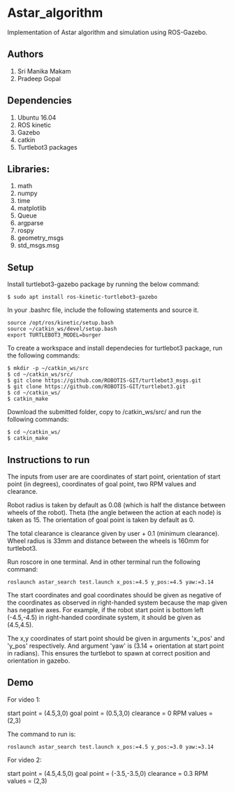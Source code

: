 # Astar_algorithm

Implementation of Astar algorithm and simulation using ROS-Gazebo.

## Authors

 1. Sri Manika Makam
 2. Pradeep Gopal

## Dependencies

1. Ubuntu 16.04
2. ROS kinetic
3. Gazebo 
4. catkin
5. Turtlebot3 packages

## Libraries:

1. math
2. numpy
3. time
4. matplotlib
5. Queue
6. argparse
7. rospy
8. geometry_msgs
9. std_msgs.msg

## Setup

Install turtlebot3-gazebo package by running the below command:

```
$ sudo apt install ros-kinetic-turtlebot3-gazebo
```

In your .bashrc file, include the following statements and source it.

```
source /opt/ros/kinetic/setup.bash
source ~/catkin_ws/devel/setup.bash
export TURTLEBOT3_MODEL=burger
```

To create a workspace and install dependecies for turtlebot3 package, run the following commands:

```
$ mkdir -p ~/catkin_ws/src
$ cd ~/catkin_ws/src/
$ git clone https://github.com/ROBOTIS-GIT/turtlebot3_msgs.git
$ git clone https://github.com/ROBOTIS-GIT/turtlebot3.git
$ cd ~/catkin_ws/
$ catkin_make
```

Download the submitted folder, copy to /catkin_ws/src/ and run the following commands:

```
$ cd ~/catkin_ws/
$ catkin_make
```

## Instructions to run

The inputs from user are are coordinates of start point, orientation of start point (in degrees), coordinates of goal point, two RPM values and clearance. 

Robot radius is taken by default as 0.08 (which is half the distance between wheels of the robot). Theta (the angle between the action at each node) is taken as 15. The orientation of goal point is taken by default as 0. 

The total clearance is clearance given by user + 0.1 (minimum clearance).
Wheel radius is 33mm and distance between the wheels is 160mm for turtlebot3. 

Run roscore in one terminal. And in other terminal run the following command:

```
roslaunch astar_search test.launch x_pos:=4.5 y_pos:=4.5 yaw:=3.14
```
The start coordinates and goal coordinates should be given as negative of the coordinates as observed in right-handed system because the map given has negative axes. For example, if the robot start point is bottom left (-4.5,-4.5) in right-handed coordinate system, it should be given as (4.5,4.5). 

The x,y coordinates of start point should be given in arguments 'x_pos' and 'y_pos' respectively. And argument 'yaw' is (3.14 + orientation at start point in radians). This ensures the turtlebot to spawn at correct position and orientation in gazebo. 

## Demo

For video 1:

start point = (4.5,3,0)
goal point = (0.5,3,0)
clearance = 0
RPM values = (2,3)

The command to run is:
```
roslaunch astar_search test.launch x_pos:=4.5 y_pos:=3.0 yaw:=3.14
```

For video 2:

start point = (4.5,4.5,0)
goal point = (-3.5,-3.5,0)
clearance = 0.3
RPM values = (2,3)

